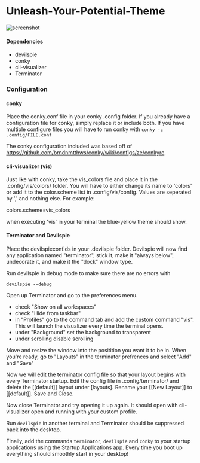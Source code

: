 # Unleash-Your-Potential-Theme
![screenshot](https://github.com/CuteBlueRadio/Unleash-Your-Potential-Theme/blob/main/Screenshot%20from%202021-02-09%2016-37-28.png?raw=true)

#### Dependencies
* devilspie
* conky
* cli-visualizer
* Terminator

### Configuration

#### conky

Place the conky.conf file in your conky .config folder. If you already have a configuration file for conky, simply replace it or include both. If you have multiple configure files you will have to run conky with ```conky -c .config/FILE.conf```

The conky configuration included was based off of https://github.com/brndnmtthws/conky/wiki/configs/ze/conkyrc.

#### cli-visualizer (vis)

Just like with conky, take the vis_colors file and place it in the .config/vis/colors/ folder. You will have to either change its name to 'colors' or add it to the color.scheme list in .config/vis/config. Values are seperated by ',' and nothing else. For example:


colors.scheme=vis_colors

when executing 'vis' in your terminal the blue-yellow theme should show.

#### Terminator and Devilspie

Place the devilspieconf.ds in your .devilspie folder. Devilspie will now find any application named "terminator", stick it, make it "always below", undecorate it, and make it the "dock" window type.

Run devilspie in debug mode to make sure there are no errors with 

```devilspie --debug```

Open up Terminator and go to the preferences menu.

* check "Show on all workspaces"
* check "Hide from taskbar"
* in "Profiles" go to the command tab and add the custom command "vis". This will launch the visualizer every time the terminal opens.
* under "Background" set the background to transparent
* under scrolling disable scrolling

Move and resize the window into the positition you want it to be in. When you're ready, go to "Layouts" in the terminator prefrences and select "Add" and "Save"

Now we will edit the terminator config file so that your layout begins with every Terminator startup. Edit the config file in .config/terminator/ and delete the [[default]] layout under [layouts]. Rename your [[New Layout]] to [[default]]. Save and Close.

Now close Terminator and try opening it up again. It should open with cli-visualizer open and running with your custom profile.

Run ```devilspie``` in another terminal and Terminator should be suppressed back into the desktop.

Finally, add the commands ```terminator```, ```devilspie``` and ```conky``` to your startup applications using the Startup Applications app. Every time you boot up everything should smoothly start in your desktop!
